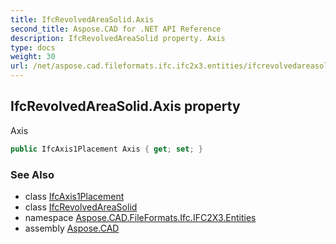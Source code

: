 ```yaml
---
title: IfcRevolvedAreaSolid.Axis
second_title: Aspose.CAD for .NET API Reference
description: IfcRevolvedAreaSolid property. Axis
type: docs
weight: 30
url: /net/aspose.cad.fileformats.ifc.ifc2x3.entities/ifcrevolvedareasolid/axis/
---
```

## IfcRevolvedAreaSolid.Axis property

Axis

```csharp
public IfcAxis1Placement Axis { get; set; }
```

### See Also

* class [IfcAxis1Placement](../../ifcaxis1placement/)
* class [IfcRevolvedAreaSolid](../)
* namespace [Aspose.CAD.FileFormats.Ifc.IFC2X3.Entities](../../ifcrevolvedareasolid/)
* assembly [Aspose.CAD](../../../)


